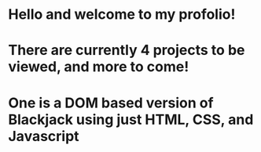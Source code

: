 # Hello and welcome to my profolio!
# There are currently 4 projects to be viewed, and more to come!
# One is a DOM based version of Blackjack using just HTML, CSS, and Javascript
